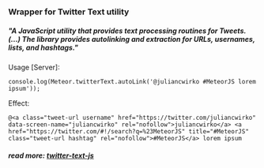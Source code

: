 ### Wrapper for Twitter Text utility

##### "A JavaScript utility that provides text processing routines for Tweets. (...) The library provides autolinking and extraction for URLs, usernames, lists, and hashtags."

Usage [Server]:
````
console.log(Meteor.twitterText.autoLink('@juliancwirko #MeteorJS lorem ipsum'));
````
Effect:
````
@<a class="tweet-url username" href="https://twitter.com/juliancwirko" data-screen-name="juliancwirko" rel="nofollow">juliancwirko</a> <a href="https://twitter.com/#!/search?q=%23MeteorJS" title="#MeteorJS" class="tweet-url hashtag" rel="nofollow">#MeteorJS</a> lorem ipsum
````

##### read more: [twitter-text-js](https://github.com/twitter/twitter-text-js)